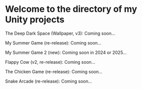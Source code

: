 # Welcome to the directory of my Unity projects

The Deep Dark Space (Wallpaper, v3): Coming soon...

My Summer Game (re-release): Coming soon...

My Summer Game 2 (new): Coming soon in 2024 or 2025...

Flappy Cow (v2, re-release): Coming soon...

The Chicken Game (re-release): Coming soon...

Snake Arcade (re-release): Coming soon...
